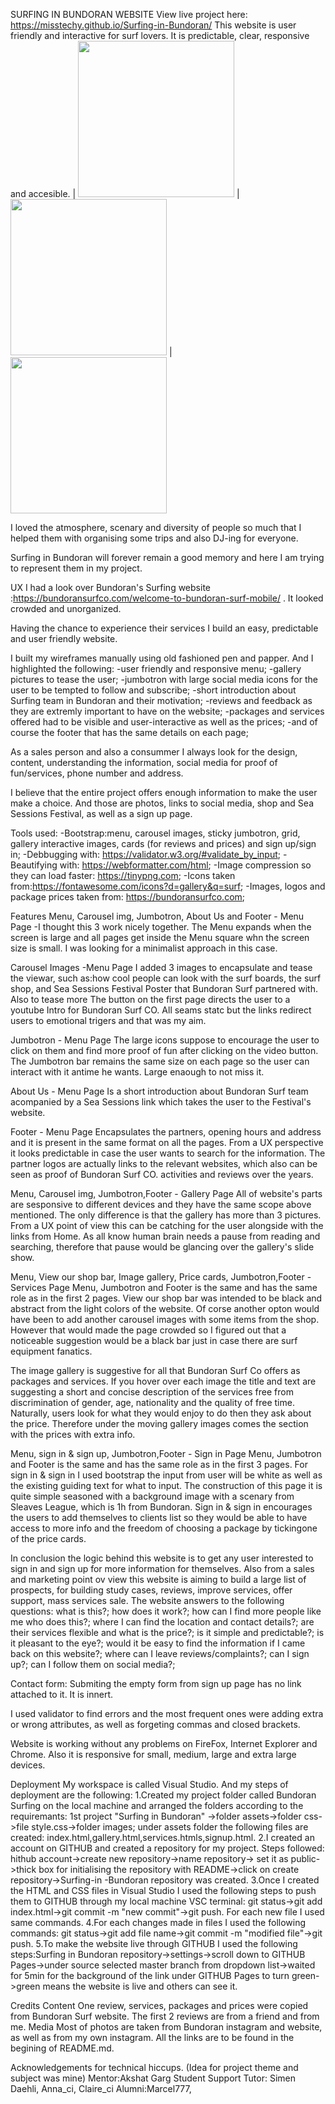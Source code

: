 SURFING IN BUNDORAN WEBSITE
View live project here: https://misstechy.github.io/Surfing-in-Bundoran/
This website is user friendly and interactive for surf lovers. It is predictable, clear, responsive and accesible.
| <img src="assets/css/images/largescreen.png" width="250"> | <img src="assets/css/images/ipad.png" width="250"> | <img src="assets/css/images/phone.png" width="250"> 

I loved the atmosphere, scenary and diversity of people so much that I helped them with organising some trips and also DJ-ing for everyone.

Surfing in Bundoran will forever remain a good memory and here I am trying to represent them in my project.

UX
I had a look over Bundoran's Surfing website :https://bundoransurfco.com/welcome-to-bundoran-surf-mobile/ . It looked crowded and unorganized.

Having the chance to experience their services I build an easy, predictable and user friendly website.

I built my wireframes manually using old fashioned pen and papper. And I highlighted the following:
-user friendly and responsive menu;
-gallery pictures to tease the user;
-jumbotron with large social media icons for the user to be tempted to follow and subscribe;
-short introduction about Surfing team in Bundoran and their motivation;
-reviews and feedback as they are extremly important to have on the website;
-packages and services offered had to be visible and user-interactive as well as the prices;
-and of course the footer that has the same details on each page;

As a sales person and also a consummer I always look for the design, content, understanding the information, social media for proof of fun/services, phone number and address.

I believe that the entire project offers enough information to make the user make a choice. And those are photos, links to social media, shop and Sea Sessions Festival, as well as a sign up page.

Tools used:
-Bootstrap:menu, carousel images, sticky jumbotron, grid, gallery interactive images, cards (for reviews and prices) and sign up/sign in;
-Debbugging with: https://validator.w3.org/#validate_by_input;
-Beautifying with: https://webformatter.com/html;
-Image compression so they can load faster: https://tinypng.com;
-Icons taken from:https://fontawesome.com/icons?d=gallery&q=surf;
-Images, logos and package prices taken from: https://bundoransurfco.com;


Features
Menu, Carousel img, Jumbotron, About Us and Footer - Menu Page
-I thought this 3 work nicely together. 
The Menu expands when the screen is large and all pages get inside the Menu square whn the screen size is small. I was looking for a minimalist approach in this case.

Carousel Images -Menu Page
I added 3 images to encapsulate and tease the viewar, such as:how cool people can look with the surf boards, the surf shop, and Sea Sessions Festival Poster that Bundoran Surf partnered with. Also to tease more The button on the first page directs the user to a youtube Intro for Bundoran Surf CO.
All seams statc but the links redirect users to emotional trigers and that was my aim.

Jumbotron - Menu Page
The large icons suppose to encourage the user to click on them and find more proof of fun after clicking on the video button. The Jumbotron bar remains the same size on each page so the user can interact with it antime he wants. Large enaough to not miss it.

About Us - Menu Page
Is a short introduction about Bundoran Surf team acompanied by a Sea Sessions link which takes the user to the Festival's website.

Footer - Menu Page
Encapsulates the partners, opening hours and address and it is present in the same format on all the pages. From a UX perspective it looks predictable in case the user wants to search for the information. The partner logos are actually links to the relevant websites, which also can be seen as proof of Bundoran Surf CO. activities and reviews over the years.

Menu, Carousel img, Jumbotron,Footer - Gallery Page
All of website's parts are sesponsive to different devices and they have the same scope above mentioned. The only difference is that the gallery has more than 3 pictures. From a UX point of view this can be catching for the user alongside with the links from Home. As all know human brain needs a pause from reading and searching, therefore that pause would be glancing over the gallery's slide show.

Menu, View our shop bar, Image gallery, Price cards, Jumbotron,Footer - Services Page
Menu, Jumbotron and Footer is the same and has the same role as in the first 2 pages. 
View our shop bar was intended to be black and abstract from the light colors of the website. Of corse another opton would have been to add another carousel images with some items from the shop. However that would made the page crowded so I figured out that a noticeable suggestion would be a black bar just in case there are surf equipment fanatics.

The image gallery is suggestive for all that Bundoran Surf Co offers as packages and services. If you hover over each image the title and text are suggesting a short and concise description of the services free from discrimination of gender, age, nationality and the quality of free time. Naturally, users look for what they would enjoy to do then they ask about the price. Therefore under the moving gallery images comes the section with the prices with extra info.

Menu, sign in & sign up, Jumbotron,Footer - Sign in Page
Menu, Jumbotron and Footer is the same and has the same role as in the first 3 pages.
For sign in & sign in I used bootstrap the input from user will be white as well as the existing guiding text for what to input. The construction of this page it is quite simple seasoned with a background image with a scenary from Sleaves League, which is 1h from Bundoran.
Sign in & sign in encourages the users to add themselves to clients list so they would be able to have access to more info and the freedom of choosing a package by tickingone of the price cards.

In conclusion the logic behind this website is to get any user interested to sign in and sign up for more information for themselves. Also from a sales and marketing point ov view this website is aiming to build a large list of prospects, for building study cases, reviews, improve services, offer support, mass services sale. The website answers to the following questions: what is this?; how does it work?; how can I find more people like me who does this?; where I can find the location and contact details?; are their services flexible and what is the price?; is it simple and predictable?; is it pleasant to the eye?; would it be easy to find the information if I came back on this website?; where can I leave reviews/complaints?; can I sign up?; can I follow them on social media?;


Contact form:
Submiting the empty form from sign up page has no link attached to it. It is innert.

I used validator to find errors and the most frequent ones were adding extra or wrong attributes, as well as forgeting commas and closed brackets.

Website is working without any problems on FireFox, Internet Explorer and Chrome. Also it is responsive for small, medium, large and extra large devices.

Deployment
My workspace is called Visual Studio. And my steps of deployment are the following:
1.Created my project folder called Bundoran Surfing on the local machine and arranged the folders according to the requiremants: 1st project "Surfing in Bundoran" ->folder assets->folder css->file style.css->folder images; under assets folder the following files are created: index.html,gallery.html,services.htmls,signup.html.
2.I created an account on GITHUB and created a repository for my project. Steps followed:
hithub account->create new repository->name repository-> set it as public->thick box for initialising the repository with README->click on create repository->Surfing-in -Bundoran repository was created.
3.Once I created the HTML and CSS files in Visual Studio I used the following steps to push them to GITHUB through my local machine VSC terminal: git status->git add index.html->git commit -m "new commit"->git push. For each new file I used same commands. 
4.For each changes made in files I used the following commands: git status->git add file name->git commit -m "modified file"->git push.
5.To make the website live through GITHUB I used the following steps:Surfing in Bundoran repository->settings->scroll down to GITHUB Pages->under source selected master branch from dropdown list->waited for 5min for the background of the link under GITHUB Pages to turn green->green means the website is live and others can see it.


Credits
Content
One review, services, packages and prices were copied from Bundoran Surf website. The first 2 reviews are from a friend and from me.
Media
Most of photos are taken from Bundoran instagram and website, as well as from my own instagram. All the links are to be found in the begining of README.md.

Acknowledgements for technical hiccups.
(Idea for project theme and subject was mine)
Mentor:Akshat Garg
Student Support
Tutor: Simen Daehli, Anna_ci, Claire_ci
Alumni:Marcel777,
